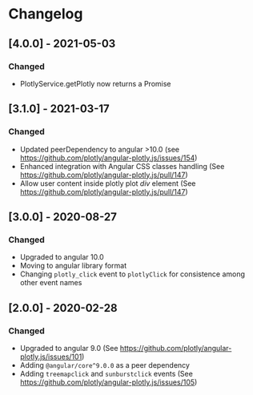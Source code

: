 # Changelog

## [4.0.0] - 2021-05-03
### Changed
- PlotlyService.getPlotly now returns a Promise

## [3.1.0] - 2021-03-17
### Changed
- Updated peerDependency to angular >10.0 (see https://github.com/plotly/angular-plotly.js/issues/154)
- Enhanced integration with Angular CSS classes handling (See https://github.com/plotly/angular-plotly.js/pull/147)
- Allow user content inside plotly plot *div* element (See https://github.com/plotly/angular-plotly.js/pull/147)

## [3.0.0] - 2020-08-27
### Changed
- Upgraded to angular 10.0
- Moving to angular library format
- Changing `plotly_click` event to `plotlyClick` for consistence among other event names


## [2.0.0] - 2020-02-28
### Changed
- Upgraded to angular 9.0 (See https://github.com/plotly/angular-plotly.js/issues/101)
- Adding `@angular/core^9.0.0` as a peer dependency
- Adding `treemapclick` and `sunburstclick` events (See https://github.com/plotly/angular-plotly.js/issues/105)
